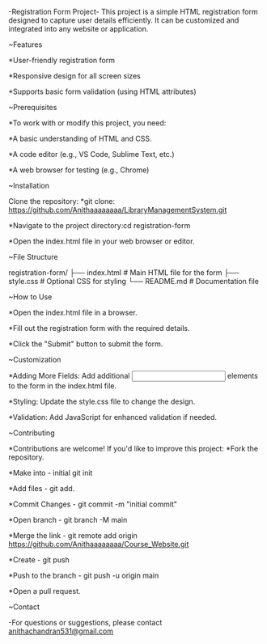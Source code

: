 -Registration Form Project-
This project is a simple HTML registration form designed to capture user details efficiently. It can be customized and integrated into any website or application.


~Features

*User-friendly registration form

*Responsive design for all screen sizes

*Supports basic form validation (using HTML attributes)


~Prerequisites

*To work with or modify this project, you need:

*A basic understanding of HTML and CSS.

*A code editor (e.g., VS Code, Sublime Text, etc.)

*A web browser for testing (e.g., Chrome)


~Installation

Clone the repository:
*git clone: https://github.com/Anithaaaaaaaa/LibraryManagementSystem.git

*Navigate to the project directory:cd registration-form

*Open the index.html file in your web browser or editor.


~File Structure

registration-form/
├── index.html      # Main HTML file for the form
├── style.css       # Optional CSS for styling
└── README.md       # Documentation file


~How to Use

*Open the index.html file in a browser.

*Fill out the registration form with the required details.

*Click the "Submit" button to submit the form.


~Customization

*Adding More Fields: Add additional <input> elements to the form in the index.html file.

*Styling: Update the style.css file to change the design.

*Validation: Add JavaScript for enhanced validation if needed.


~Contributing

*Contributions are welcome! If you'd like to improve this project:
*Fork the repository.

*Make into - initial git init

*Add files - git add.

*Commit Changes - git commit -m "initial commit"

*Open branch - git branch -M main

*Merge the link - git remote add origin https://github.com/Anithaaaaaaaa/Course_Website.git

*Create - git push

*Push to the branch - git push -u origin main

*Open a pull request.


~Contact

-For questions or suggestions, please contact anithachandran531@gmail.com

